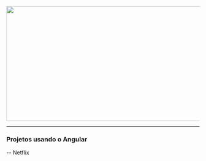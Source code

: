 <p align="center">
 <img width="550" height="300" src="https://miro.medium.com/max/2560/1*cGDDA2mfYkjiIhGaN8gDoA.png">
</p>

---

### Projetos usando o Angular

-- Netflix


